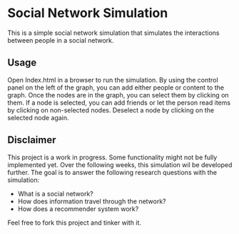 # Social Network Simulation
This is a simple social network simulation that simulates the interactions between people in a social network.
## Usage
Open Index.html in a browser to run the simulation. By using the control panel on the left of the graph, you can add either people or content to the graph. Once the nodes are in the graph, you can select them by clicking on them. If a node is selected, you can add friends or let the person read items by clicking on non-selected nodes. Deselect a node by clicking on the selected node again.
## Disclaimer
This project is a work in progress. Some functionality might not be fully implemented yet. Over the following weeks, this simulation wil be developed further. The goal is to answer the following research questions with the simulation:

- What is a social network?
- How does information travel through the network?
- How does a recommender system work?

Feel free to fork this project and tinker with it.






<!-- 
TODO
infolinks lichter {check}
most important person op canvas en minder in de calculations popup
anchor positioning popup [check]
add influencer + het ontstaan van een influencer stimuleren -> toekomstig iets
rode stippen naar postst.
bulk delete posts op account
swicthen tussen gebruikers op mobiel weghalen
add friend pagina
onboarding => bart bijna mee klaar
delete acount functie
forward buttons uitdoen wanneer je links uitzet
wat wij willen over brengen is nog niet helemaal duidelijk -> testen, 

responsiveness fixen



node veslepen -> toekomstig iets
testen
 -->